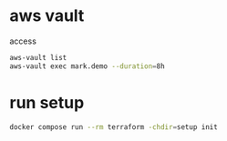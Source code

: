 # aws vault
access
```bash
aws-vault list 
aws-vault exec mark.demo --duration=8h
```

# run setup 

```bash
docker compose run --rm terraform -chdir=setup init 
```
